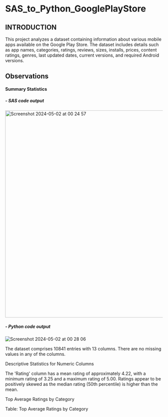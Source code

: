 # SAS_to_Python_GooglePlayStore

## INTRODUCTION 

This project analyzes a dataset containing information about various mobile apps available on the Google Play Store. The dataset includes details such as app names, categories, ratings, reviews, sizes, installs, prices, content ratings, genres, last updated dates, current versions, and required Android versions.


## Observations

#### Summary Statistics
##### - SAS code output

<img width="661" alt="Screenshot 2024-05-02 at 00 24 57" src="https://github.com/NikhilSalv/SAS_to_Python_GooglePlayStore/assets/74225565/ba1f69bc-f64a-4428-bea9-2a2b318d3905">

##### - Python code output

![Screenshot 2024-05-02 at 00 28 06](https://github.com/NikhilSalv/SAS_to_Python_GooglePlayStore/assets/74225565/704bd7d8-9c73-4034-ac9c-c35615262b44)



The dataset comprises 10841 entries with 13 columns. There are no missing values in any of the columns.

Descriptive Statistics for Numeric Columns

The 'Rating' column has a mean rating of approximately 4.22, with a minimum rating of 3.25 and a maximum rating of 5.00. Ratings appear to be positively skewed as the median rating (50th percentile) is higher than the mean.

Top Average Ratings by Category

Table: Top Average Ratings by Category
